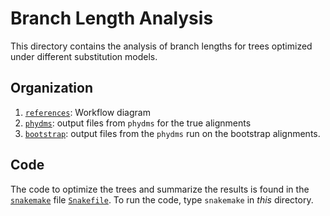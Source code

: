 # Branch Length Analysis

This directory contains the analysis of branch lengths for trees optimized under different substitution models.

## Organization

1. [`references`](/.references/): Workflow diagram
2. [`phydms`](./phydms/): output files from `phydms` for the true alignments
3. [`bootstrap`](./bootstrap/): output files from the `phydms` run on the bootstrap alignments.

## Code
The code to optimize the trees and summarize the results is found in the [`snakemake`](http://snakemake.readthedocs.io/en/stable/) file [`Snakefile`](Snakefile).
To run the code, type `snakemake` in *this* directory.

